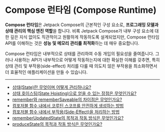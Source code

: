 # Compose 런타임 (Compose Runtime)

**Compose 런타임**은 Jetpack Compose의 근본적인 구성 요소로, **프로그래밍 모델과 상태 관리의 핵심 엔진 역할**을 합니다. 비록 Jetpack Compose가 내부 구성 요소에 대한 깊은 지식 없이도 직관적이고 원활하게 작동하도록 설계되었지만, Compose 런타임 API를 이해하는 것은 **성능 및 메모리 관리를 최적화**하는 데 매우 중요합니다.

Compose 런타임은 내부적으로 상태를 관리하여 수동 개입의 필요성을 줄여줍니다. 그러나 사용하는 API가 내부적으로 어떻게 작동하는지에 대한 확실한 이해를 갖추면, 특히 상태 관리 및 부작용(side-effect) 처리를 다룰 때 의도치 않은 부작용을 최소화하면서 더 효율적인 애플리케이션을 만들 수 있습니다.

---

- [상태(State)란 무엇이며 어떻게 관리하나요?](./State/README.md)
- [상태 호이스팅(State Hoisting)으로 얻을 수 있는 장점은 무엇인가요?](./StateHoisting/README.md)
- [remember와 rememberSaveable의 차이점은 무엇인가요?](./Remember/README.md)
- [컴포저블 함수 내에서 코루틴 스코프를 안전하게 생성하는 방법](./CoroutineScope/README.md)
- [컴포저블 함수 내에서 부작용(Side-Effect)을 처리하는 방법](./SideEffects/README.md)
- [rememberUpdatedState의 목적과 작동 방식은 무엇인가요?](./RememberUpdatedState/README.md)
- [produceState의 목적과 작동 방식은 무엇인가요?](./ProduceState/README.md)